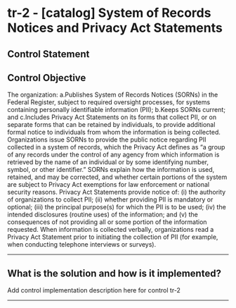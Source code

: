 # tr-2 - \[catalog\] System of Records Notices and Privacy Act Statements

## Control Statement

## Control Objective

The organization:  a.Publishes System of Records Notices (SORNs) in the Federal Register, subject to required oversight processes, for systems containing personally identifiable information (PII);  b.Keeps SORNs current; and  c.Includes Privacy Act Statements on its forms that collect PII, or on separate forms that can be retained by individuals, to provide additional formal notice to individuals from whom the information is being collected.    Organizations issue SORNs to provide the public notice regarding PII collected in a system of records, which the Privacy Act defines as “a group of any records under the control of any agency from which information is retrieved by the name of an individual or by some identifying number, symbol, or other identifier.” SORNs explain how the information is used, retained, and may be corrected, and whether certain portions of the system are subject to Privacy Act exemptions for law enforcement or national security reasons. Privacy Act Statements provide notice of: (i) the authority of organizations to collect PII; (ii) whether providing PII is mandatory or optional; (iii) the principal purpose(s) for which the PII is to be used; (iv) the intended disclosures (routine uses) of the information; and (v) the consequences of not providing all or some portion of the information requested. When information is collected verbally, organizations read a Privacy Act Statement prior to initiating the collection of PII (for example, when conducting telephone interviews or surveys).

______________________________________________________________________

## What is the solution and how is it implemented?

Add control implementation description here for control tr-2

______________________________________________________________________
